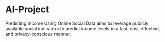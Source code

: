 # AI-Project
Predicting Income Using Online Social Data aims to leverage publicly available social indicators to predict income levels in a fast, cost-effective, and privacy-conscious manner.
